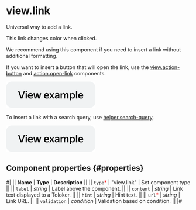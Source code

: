 # view.link

Universal way to add a link.

This link changes color when clicked.

We recommend using this component if you need to insert a link without additional formatting.

If you want to insert a button that will open the link, use the [view.action-button](view.action-button.md) and [action.open-link](action.open-link.md) components.

[![View example in the sandbox](../_images/buttons/view-example.svg)](https://ya.cc/t/UaHnEFiH3tz2Wy)

To insert a link with a search query, use [helper.search-query](helper.search-query.md).

[![View example in the sandbox](../_images/buttons/view-example.svg)](https://ya.cc/t/ELxkIO-M3tz2bw)

## Component properties {#properties}

#|
|| **Name** | **Type** | **Description** ||
|| `type`<span style="color: red">\*</span> | "view.link" | Set component type ||
|| `label` | _string_ | Label above the component. ||
|| `content` | _string_ | Link text displayed to a Toloker. ||
|| `hint` | _string_ | Hint text. ||
|| `url`<span style="color: red">\*</span> | _string_ | Link URL. ||
|| `validation` | _condition_ | Validation based on condition. ||
|#
